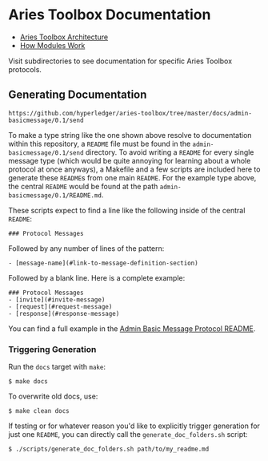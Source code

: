 Aries Toolbox Documentation
===========================
- [Aries Toolbox Architecture](architecture.md)
- [How Modules Work](howmoduleswork.md)

Visit subdirectories to see documentation for specific Aries Toolbox protocols.

Generating Documentation
------------------------

```
https://github.com/hyperledger/aries-toolbox/tree/master/docs/admin-basicmessage/0.1/send
```

To make a type string like the one shown above resolve to documentation within
this repository, a `README` file must be found in the
`admin-basicmessage/0.1/send` directory. To avoid writing a `README` for every
single message type (which would be quite annoying for learning about a whole
protocol at once anyways), a Makefile and a few scripts are included here to
generate these `README`s from one main `README`. For the example type above, the
central `README` would be found at the path `admin-basicmessage/0.1/README.md`.

These scripts expect to find a line like the following inside of the central
`README`:

```
### Protocol Messages
```

Followed by any number of lines of the pattern:
```
- [message-name](#link-to-message-definition-section)
```

Followed by a blank line. Here is a complete example:

```
### Protocol Messages
- [invite](#invite-message)
- [request](#request-message)
- [response](#response-message)

```

You can find a full example in the [Admin Basic Message
Protocol README](admin-basicmessage/0.1/README.md).

### Triggering Generation

Run the `docs` target with `make`:
```
$ make docs
```

To overwrite old docs, use:
```
$ make clean docs
```

If testing or for whatever reason you'd like to explicitly trigger generation
for just one `README`, you can directly call the `generate_doc_folders.sh`
script:

```
$ ./scripts/generate_doc_folders.sh path/to/my_readme.md
```

